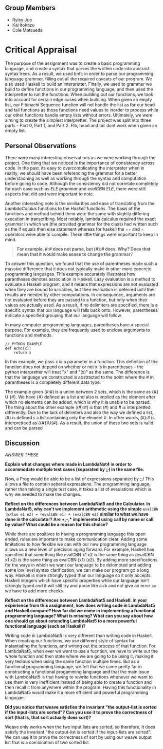 ## Group Members
* Ryley Jue
* Kai Itokazu
* Cole Matsueda


# Critical Appraisal
The purpose of the assignment was to create a basic programming language, and create a syntax that parses the written code into abstract syntax trees. As a result, we used bnfc in order to parse our programming language grammer, filling out all the required caveats of our program. We also used Haskell to build an interpretter. Finally, we used to grammer we build to define functions in our programming language, and then used the interpretter to run the functions. When building out our functions, we took into account for certain edge cases when building. When given an empty list, our Fibinachi Sequence function will not handle the list as for our head and tail functions as those functions need values to inorder to process while our other functions handle empty lists without errors. Ultimately, we were aiming to create the simplest interpretter. The project was split into three parts - Part 0, Part 1, and Part 2. FIb, head and tail dont work when given an empty list.

## Personal Observations
There were many interesting observations as we were working through the project. One thing that we noticed is the importance of consistency across code. In the past, its easy to overcomplicating the interpreter when in reality, we should have been referencing the grammar for a better understadning as well as working through the syntax and computation before going to code. Although the consistency did not correlate completely for each case such as _ELE grammar_ and _evalCBN ELE_, there were still aspects that did and were important to note. 

Another interesting note is the similiarities and ease of translating from the _LambdaCalulus_ functions to the _Haskell_ functions. The basis of the functions and method behind them were the same with slightly differing execution in transcribing. Most notably, lambda calculus required the exact grammar in which we (the provided grammar for the class) had written such as the if equals then else statement whereas for haskell the == and = operators were able to compile. These little things were important to keep in mind. 



> **For example, #:# does not parse, but (#):# does. Why? Does that mean that it would make sense to change the grammar?**

To answer this question, we found that the use of parentheses made such a massive difference that it does not typically make in other more concrete programming languages. This example accurately illustrates how parantheses denotes association in Haskell. Lazy evaluation is a method to evaluate a Haskell program, and it means that expressions are not evaluated when they are bound to variables, but their evaluation is deferred until their results are needed by other computations. In consequence, arguments are not evaluated before they are passed to a function, but only when their values are actually used. As a reuslt, if no delimiters are specified, there is a specific syntax that our language will falls back onto. However, parentheses indicate a specified grouping that our language will follow. 

In many computer programming languages, parentheses have a special purpose. For example, they are frequently used to enclose arguments to functions and methods. 
```
// PYTHON EXAMPLE 
def echo(x):
    return x
```
In this example, we pass x is a parameter in a function. This definition of the function does not depend on whether or not x is in parentheses - the python interpretter will treat "x" and "(x)" as the same. The difference is that the language we constructed is abstracted to the point where the # in parantheses is a completely different data type. 

The example given (#:#) is a union between 2 sets, which is the same as {#} U {#}. We have {#} defined as a list and also is implied as the element after which no elements can be added, which is why it is unable to be parsed. The thing about the other example ((#):#) is that (#) and # is interpretted differently. Due to the lack of delimters and also the way we defined a list, (#) is defined s a list containing only the element #. In other words, (#):# is interpretteed as {{#}}U{#}. As a result, the union of these two sets is valid and can be parsed


## Discussion
_ANSWER THESE_

**Explain what changes where made in LambdaNat4 in order to accommodate multiple test cases (separated by ;;) in the same file.**

Now, a Prog would be able to be a list of expressions separated by ;;/ This allows a file to contain seberal expressions. The programming language, rather than taking a single test case, it takes a list of evaulations which is why we needed to make the changes.

**Reflect on the differences between LambdaNat5 and the Calculator. In LambdaNat5, why can't we implement arithmetic using the simple**
```evalCBN (EPlus e1 e2) = (evalCBN e1) + (evalCBN e2)```
__similar to what we have done in the calculator? Are +,-,* implemented using call by name or call by value? What could be a reason for this choice?__

While there are positives to having a programming language this open ended, rules are important to make communication clear. Adding some limitations to how flexible we can with our new programming language allows us a new level of precision oging forward. For example, Haskell has specified that something like evalCBN x1 x2 is the same thing as (evalCBN x1 x2) is the same thing as evalCBN (x1) (x2). By adding more specifications for the ways in which we want our language to be delomoted and adding some low level syntax clarification, we can make our program go a long way. Haskell is more strongly typed than our language so it only accepts Haskell integers which have specific properties while our language isn’t strongly typed and it will still try and parse like a+b and not give an error so we have to add more checks.


**Reflect on the differences between LambdaNat5 and Haskell. In your experience from this assignment, how does writing code in LambdaNat5 and Haskell compare? How far did we come in implementing a functional programming language? What is missing? What can you say about how one should go about extending LambdaNat5 to a more powerful functional language (such as Haskell)?**

Writing code in LambdaNat5 is very different than writing code in Haskell. When creating our functions, we use different style of syntax for instantiating the functions, and writing out the process of that function. For LambdaNat5, when ever we want to use a fucntion, we have to write out the whole function and then state where we are going to be using it, making it very tedious when using the same function multiple times. But as a functional programming language, we felt that we came pretty far in constructing a functional progamming language and that the main issue with LambdaNat5 is that having to rewrite functions whenever we want to use them is very inefficient instead of being able to create a function and then recall it from anywhere within the program. Having this functionality in LambdaNat5 would make it a more efficient and powerful programming langugae.

**Did you notice that weave satisfies the invariant "the output-list is sorted if the input-lists are sorted"? Can you use it to prove the correctness of sort (that is, that sort actually does sort)?**

Weave only works when the two input lists are sorted, so therefore, it does satisfy the invariant "the output-list is sorted if the input-lists are sorted". We can use it to prove the correctness of sort by using our weave output list that is a combination of two sorted list. 
